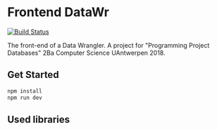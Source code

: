 # Frontend DataWr
[![Build Status](https://travis-ci.org/stanschepers/frontend-datawr.svg?branch=master)](https://travis-ci.org/stanschepers/frontend-datawr)

The front-end of a Data Wrangler. A project for "Programming Project Databases" 2Ba Computer Science UAntwerpen 2018.

## Get Started

``` bash
npm install
npm run dev
```


## Used libraries

